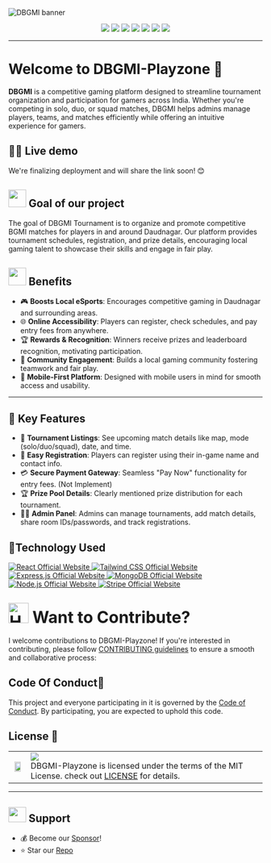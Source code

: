 ![DBGMI banner](https://github.com/user-attachments/assets/cbf09e87-02ab-4b1e-ac87-d520ef9cc2f7)

<p align="center">
 <a href="https://github.com/mdazfar2/DBGMI-Playzone"><img src="https://badges.frapsoft.com/os/v1/open-source.svg?v=103"></a>
     <a href="https://github.com/mdazfar2/"><img src="https://img.shields.io/badge/Maintained%3F-yes-brightgreen.svg?v=103"></a>
<a href="https://github.com/mdazfar2/DBGMI-Playzone/blob/main/LICENSE"><img src="https://img.shields.io/badge/MIT-Licence-blue.svg?v=103"></a>  
    <a href="https://github.com/mdazfar2/DBGMI-Playzone/graphs/contributors"><img src="https://img.shields.io/github/contributors/mdazfar2/DBGMI-Playzone?color=brightgreen"></a>
    <a href="https://github.com/mdazfar2/DBGMI-Playzone/stargazers"><img src="https://img.shields.io/github/stars/mdazfar2/DBGMI-Playzone?color=0059b3"></a>
<a href="https://github.com/mdazfar2/DBGMI-Playzone/network/members"><img src="https://img.shields.io/github/forks/mdazfar2/DBGMI-Playzone?color=yellow"></a>
<a href="https://github.com/mdazfar2/DBGMI-Playzone/issues"><img src="https://img.shields.io/github/issues/mdazfar2/DBGMI-Playzone?color=0059b3"></a>

<hr/>

<a name="Welcome to DBGMI-Playzone "></a>

# Welcome to DBGMI-Playzone 👋
**DBGMI** is a competitive gaming platform designed to streamline tournament organization and participation for gamers across India. Whether you're competing in solo, duo, or squad matches, DBGMI helps admins manage players, teams, and matches efficiently while offering an intuitive experience for gamers.

<a name="demo"></a>
## 👩‍💻 Live demo 

We're finalizing deployment and will share the link soon! 😊

<div>
  <h2><img src="https://github.com/Meetjain1/wanderlust/assets/133582566/4a07b161-b8d6-4803-804a-3b0db699023e" width="35" height="35"> Goal of our project </h2>
</div>

The goal of DBGMI Tournament is to organize and promote competitive BGMI matches for players in and around Daudnagar. Our platform provides tournament schedules, registration, and prize details, encouraging local gaming talent to showcase their skills and engage in fair play.

<div>
  <h2><img src="https://github.com/Meetjain1/wanderlust/assets/133582566/1ee5934a-27be-4502-a7bf-e6a8c78fe5a3" width="35" height="35"> Benefits</h2>
</div>

- 🎮 **Boosts Local eSports**: Encourages competitive gaming in Daudnagar and surrounding areas.
- 🌐 **Online Accessibility**: Players can register, check schedules, and pay entry fees from anywhere.
- 🏆 **Rewards & Recognition**: Winners receive prizes and leaderboard recognition, motivating participation.
- 🤝 **Community Engagement**: Builds a local gaming community fostering teamwork and fair play.
- 📱 **Mobile-First Platform**: Designed with mobile users in mind for smooth access and usability.

---

## 🧩 Key Features

- 📅 **Tournament Listings**: See upcoming match details like map, mode (solo/duo/squad), date, and time.
- 📝 **Easy Registration**: Players can register using their in-game name and contact info.
- 💳 **Secure Payment Gateway**: Seamless "Pay Now" functionality for entry fees. (Not Implement)
- 🏆 **Prize Pool Details**: Clearly mentioned prize distribution for each tournament.
- 🧑‍💻 **Admin Panel**: Admins can manage tournaments, add match details, share room IDs/passwords, and track registrations.

<h2> 🚀Technology Used</h2>

<p>
  <a href="https://react.dev/">
    <img src="https://img.shields.io/badge/React-61DAFB?style=for-the-badge&logo=react&logoColor=black" alt="React Official Website"/>
  </a>
   <a href="https://tailwindcss.com/">
    <img src="https://img.shields.io/badge/Tailwind_CSS-06B6D4?style=for-the-badge&logo=tailwindcss&logoColor=white" alt="Tailwind CSS Official Website"/>
  </a>
  <a href="https://expressjs.com/">
    <img src="https://img.shields.io/badge/Express.js-000000?style=for-the-badge&logo=express&logoColor=white" alt="Express.js Official Website"/>
  </a>
  <a href="https://www.mongodb.com/">
    <img src="https://img.shields.io/badge/MongoDB-FF6F00?style=for-the-badge&logo=mongodb&logoColor=white" alt="MongoDB Official Website" />
  </a>
  <a href="https://nodejs.org/">
    <img src="https://img.shields.io/badge/Node.js-339933?style=for-the-badge&logo=node.js&logoColor=white" alt="Node.js Official Website"/>
  </a>
<a href="https://stripe.com/">
  <img src="https://img.shields.io/badge/Stripe-008CDD?style=for-the-badge&logo=stripe&logoColor=white" alt="Stripe Official Website"/>
</a>

</p>


<!-- Open Source Programs 
  <div>
    <h2><img src="https://github.com/Tarikul-Islam-Anik/Animated-Fluent-Emojis/blob/master/Emojis/Hand%20gestures/Flexed%20Biceps.png?raw=true" width="35" height="35" > Open Source Programs</h2>
  </div>

  <table border="1" cellpadding="10">
        <tr>
            <td rowspan="2">
                <img src="https://th.bing.com/th/id/OIP.XX5zoe1VW_BAEpFNiAP7rwHaHa?pid=ImgDet&w=474&h=474&rs=1" alt="Hacktoberfest Logo" width="100" height="55">
            </td>
            <td>
                <strong>GSSoC 2025</strong>
            </td>
        </tr>
        <tr>
            <td>
                This project is part of GSSoC We warmly welcome contributions from the community to help elevate DBGMI.
            </td>
        </tr>
    </table>

---

-->

<div align="left">
<h2><font size="6"><img src="https://raw.githubusercontent.com/Tarikul-Islam-Anik/Animated-Fluent-Emojis/master/Emojis/Hand%20gestures/Handshake.png" alt="Handshake" width="40" height="40" /> Want to Contribute? </font></h2>
</div>


I welcome contributions to DBGMI-Playzone! If you're interested in contributing, please follow [CONTRIBUTING guidelines](https://github.com/mdazfar2/DBGMI-Playzone/blob/main/CONTRIBUTING.md) to ensure a smooth and collaborative process:

<h2>Code Of Conduct📑</h2>

This project and everyone participating in it is governed by the [Code of Conduct](https://github.com/mdazfar2/DBGMI-Playzone/blob/main/CODE_OF_CONDUCT.md). By participating, you are expected to uphold this code.

## License 📝


<table>
  <tr>
     <td>
       <p align="center"> <img src="https://github.com/mdazfar2/DBGMI-Playzone/assets/100375390/880c1c91-8d87-4349-afc4-b69b2d8daea1" width="80%"></img>
    </td>
    <td> 
      <img src="https://img.shields.io/badge/License-MIT-yellow.svg"/> <br> 
DBGMI-Playzone is licensed under the terms of the MIT License. check out <a href="./LICENSE">LICENSE</a> for details. <img width=2300/>
    </td>
  </tr>
</table>

<a name="support"></a>

<hr>

<div>
  <h2><img src="https://fonts.gstatic.com/s/e/notoemoji/latest/1f31f/512.webp" width="35" height="30"> Support </h2>
</div>

- 💰 Become our [Sponsor](https://github.com/sponsors/mdazfar2)!
- ⭐ Star our [Repo](https://github.com/mdazfar2/DBGMI-Playzone)
